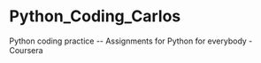 # Python_Coding_Carlos
Python coding practice
  -- Assignments for Python for everybody - Coursera 

